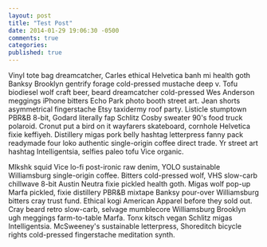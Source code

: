 ```yaml
---
layout: post
title: "Test Post"
date: 2014-01-29 19:06:30 -0500
comments: true
categories: 
published: true
---
```


Vinyl tote bag dreamcatcher, Carles ethical Helvetica banh mi health goth Banksy Brooklyn gentrify forage cold-pressed mustache deep v. Tofu biodiesel wolf craft beer, beard dreamcatcher cold-pressed Wes Anderson meggings iPhone bitters <!--more-->Echo Park photo booth street art. Jean shorts asymmetrical fingerstache Etsy taxidermy roof party. Listicle stumptown PBR&B 8-bit, Godard literally fap Schlitz Cosby sweater 90's food truck polaroid. Cronut put a bird on it wayfarers skateboard, cornhole Helvetica fixie keffiyeh. Distillery migas pork belly hashtag letterpress fanny pack readymade four loko authentic single-origin coffee direct trade. Yr street art hashtag Intelligentsia, selfies paleo tofu Vice organic.

Mlkshk squid Vice lo-fi post-ironic raw denim, YOLO sustainable Williamsburg single-origin coffee. Bitters cold-pressed wolf, VHS slow-carb chillwave 8-bit Austin Neutra fixie pickled health goth. Migas wolf pop-up Marfa pickled, fixie distillery PBR&B mixtape Banksy pour-over Williamsburg bitters cray trust fund. Ethical kogi American Apparel before they sold out. Cray beard retro slow-carb, selvage mumblecore Williamsburg Brooklyn ugh meggings farm-to-table Marfa. Tonx kitsch vegan Schlitz migas Intelligentsia. McSweeney's sustainable letterpress, Shoreditch bicycle rights cold-pressed fingerstache meditation synth.
